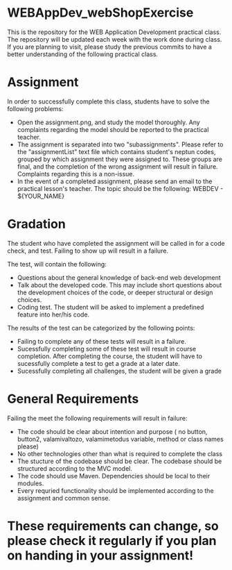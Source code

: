 # WEBAppDev_webShopExercise
This is the repository for the WEB Application Development practical class.
The repository will be updated each week with the work done during class. 
If you are planning to visit, please study the previous commits to have a better understanding of the following practical class.

# Assignment

In order to successfully complete this class, students have to solve the following problems:
 
 - Open the assignment.png, and study the model thoroughly. Any complaints regarding the model should be reported to the practical teacher.
 - The assignment is separated into two "subassignments". Please refer to the "assignmentList" text file  which contains student's neptun codes, grouped by which assignment they were assigned to. These groups are final, and the completion of the wrong assignment will result in failure. Complaints regarding this is a non-issue.  
 - In the event of a completed assignment, please send an email to the practical lesson's teacher. The topic should be the following: WEBDEV - ${YOUR_NAME}
 
# Gradation

The student who have completed the assignment will be called in for a code check, and test. 
Failing to show up will result in a failure.

The test, will contain the following:
- Questions about the general knowledge of back-end web development
- Talk about the developed code. This may include short questions about the development choices of the code, or deeper structural or design choices.
- Coding test. The student will be asked to implement a predefined feature into her/his code. 

The results of the test can be categorized by the following points:
- Failing to complete any of these tests will result in a failure.
- Sucessfully completing some of these test will result in course completion. After completing the course, the student will have to sucessfully complete a test to get a grade at a later date.
- Sucessfully completing all challenges, the student will be given a grade

# General Requirements

Failing the meet the following requirements will result in failure:
- The code should be clear about intention and purpose ( no button, button2, valamivaltozo, valamimetodus variable, method or class names please)
- No other technologies other than what is required to complete the class
- The stucture of the codebase should be clear. The codebase should be structured according to the MVC model.
- The code should use Maven. Dependencies should be local to their modules.
- Every requried functionality should be implemented according to the assignment and common sense.


# These requirements can change, so please check it regularly if you plan on handing in your assignment!

